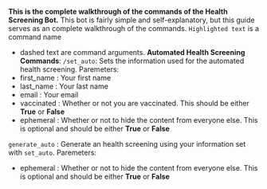**This is the complete walkthrough of the commands of the Health Screening Bot.**
This bot is fairly simple and self-explanatory, but this guide serves as an complete walkthrough of the commands.
`Highlighted text` is a command name
- dashed text are command arguments.
__**Automated Health Screening Commands**__:
`/set_auto`: Sets the information used for the automated health screening.
Paremeters:
- first_name : Your first name
- last_name : Your last name
- email : Your email 
- vaccinated : Whether or not you are vaccinated. This should be either __True__ or __False__
- ephemeral : Whether or not to hide the content from everyone else. This is optional and should be either __True__ or __False__


`generate_auto` : Generate an health screening using your information set with `set_auto`.
Paremeters:
- ephemeral : Whether or not to hide the content from everyone else. This is optional and should be either __True__ or __False__
